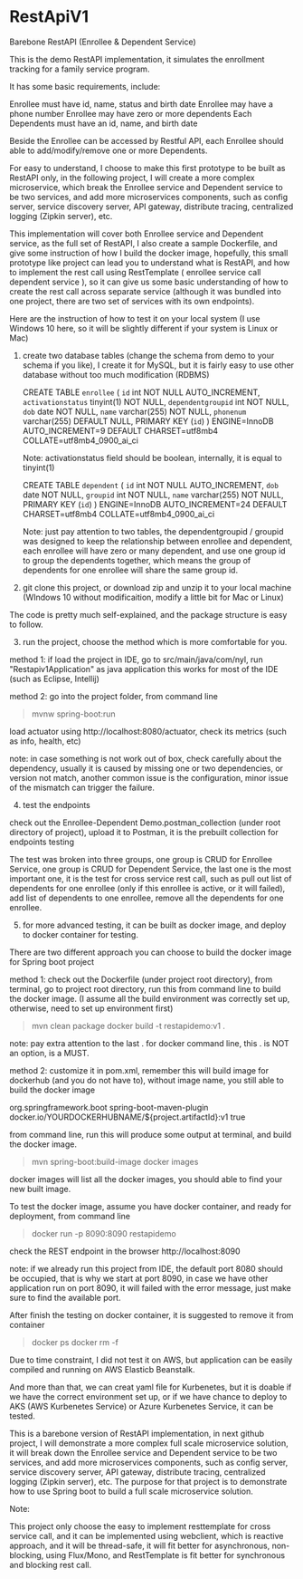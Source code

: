 # RestApiV1
 Barebone RestAPI (Enrollee & Dependent Service)

This is the demo RestAPI implementation, it simulates the enrollment tracking for a family service program.

It has some basic requirements, include:

Enrollee must have id, name, status and birth date
Enrollee may have a phone number
Enrollee may have zero or more dependents
Each Dependents must have an id, name, and birth date

Beside the Enrollee can be accessed by Restful API, each Enrollee should able to add/modify/remove one or more Dependents.

For easy to understand, I choose to make this first prototype to be built as RestAPI only, in the following
project, I will create a more complex microservice, which break the Enrollee service and Dependent service 
to be two services, and add more microservices components, such as config server, service discovery server,
API gateway, distribute tracing, centralized logging (Zipkin server), etc.

This implementation will cover both Enrollee service and Dependent service, as the full set of RestAPI, I also 
create a sample Dockerfile, and give some instruction of how I build the docker image, hopefully, this small 
prototype like project can lead you to understand what is RestAPI, and how to implement the rest call using 
RestTemplate ( enrollee service call dependent service ), so it can give us some basic understanding of how 
to create the rest call across separate service (although it was bundled into one project, there are two set 
of services with its own endpoints).

Here are the instruction of how to test it on your local system (I use Windows 10 here, so it will be slightly different if
your system is Linux or Mac)

1. create two database tables (change the schema from demo to your schema if you like), I create it for
   MySQL, but it is fairly easy to use other database without too much modification (RDBMS)
   
   CREATE TABLE `enrollee` (
   `id` int NOT NULL AUTO_INCREMENT,
   `activationstatus` tinyint(1) NOT NULL,
   `dependentgroupid` int NOT NULL,
   `dob` date NOT NULL,
   `name` varchar(255) NOT NULL,
   `phonenum` varchar(255) DEFAULT NULL,
   PRIMARY KEY (`id`)
   ) ENGINE=InnoDB AUTO_INCREMENT=9 DEFAULT CHARSET=utf8mb4 COLLATE=utf8mb4_0900_ai_ci
   
   Note: activationstatus field should be boolean, internally, it is equal to tinyint(1)

   CREATE TABLE `dependent` (
   `id` int NOT NULL AUTO_INCREMENT,
   `dob` date NOT NULL,
   `groupid` int NOT NULL,
   `name` varchar(255) NOT NULL,
   PRIMARY KEY (`id`)
   ) ENGINE=InnoDB AUTO_INCREMENT=24 DEFAULT CHARSET=utf8mb4 COLLATE=utf8mb4_0900_ai_ci
   
   Note: just pay attention to two tables, the dependentgroupid / groupid was designed to keep the relationship
between enrollee and dependent, each enrollee will have zero or many dependent, and use one group id to group 
   the dependents together, which means the group of dependents for one enrollee will share the same group id.
   
2. git clone this project, or download zip and unzip it to your local machine (WIndows 10 without modificaition, 
   modify a little bit for Mac or Linux)
   
The code is pretty much self-explained, and the package structure is easy to follow.

3. run the project, choose the method which is more comfortable for you.

method 1:
if load the project in IDE, go to src/main/java/com/nyl, run "Restapiv1Application" as java application 
   this works for most of the IDE (such as Eclipse, Intellij)

method 2: 
go into the project folder, from command line
  > mvnw spring-boot:run

load actuator using http://localhost:8080/actuator, check its metrics (such as info, health, etc)

note: in case something is not work out of box, check carefully about the dependency, usually it is caused by missing
one or two dependencies, or version not match, another common issue is the configuration, minor issue of the mismatch 
can trigger the failure.

4. test the endpoints

check out the Enrollee-Dependent Demo.postman_collection (under root directory of project), upload it 
to Postman, it is the prebuilt collection for endpoints testing
   
The test was broken into three groups, one group is CRUD for Enrollee Service, one group is CRUD for Dependent Service,
the last one is the most important one, it is the test for cross service rest call, such as pull out list of dependents
for one enrollee (only if this enrollee is active, or it will failed), add list of dependents to one enrollee,
remove all the dependents for one enrollee.

5. for more advanced testing, it can be built as docker image, and deploy to docker container for testing.

There are two different approach you can choose to build the docker image for Spring boot project

method 1:
check out the Dockerfile (under project root directory), from terminal, go to project root directory, 
run this from command line to build the docker image. 
(I assume all the build environment was correctly set up, otherwise, need to set up environment first)

  > mvn clean package
  > docker build -t restapidemo:v1 .

note: pay extra attention to the last . for docker command line, this . is NOT an option, is a MUST.

method 2:
customize it in pom.xml, remember this will build image for dockerhub (and you do not have to), without image name,
you still able to build the docker image

<plugin>
    <groupId>org.springframework.boot</groupId>
    <artifactId>spring-boot-maven-plugin</artifactId>
    <configuration>
    <image>
         <name>docker.io/YOURDOCKERHUBNAME/${project.artifactId}:v1</name>
    </image>
    </configuration>
    <configuration>
		<layers>
		   <enabled>true</enabled>
		</layers>
    </configuration>
</plugin>

from command line, run this will produce some output at terminal, and build the docker image. 
   > mvn spring-boot:build-image
   > docker images

docker images will list all the docker images, you should able to find your new built image.

To test the docker image, assume you have docker container, and ready for deployment, from command line

  > docker run -p 8090:8090 restapidemo

check the REST endpoint in the browser http://localhost:8090

note: if we already run this project from IDE, the default port 8080 should be occupied, that is why we start at port 8090,
in case we have other application run on port 8090, it will failed with the error message, just make sure to find the available port.

After finish the testing on docker container, it is suggested to remove it from container

   > docker ps
   > docker rm -f <container-id>
   
Due to time constraint, I did not test it on AWS, but application can be easily compiled and running on AWS Elasticb Beanstalk.

And more than that, we can creat yaml file for Kurbenetes, but it is doable if we have the correct environment set up,
or if we have chance to deploy to AKS (AWS Kurbenetes Service) or Azure Kurbenetes Service, it can be tested.

This is a barebone version of RestAPI implementation, in next github project, I will demonstrate a more complex 
full scale microservice solution, it will break down the Enrollee service and Dependent service
to be two services, and add more microservices components, such as config server, service discovery server,
API gateway, distribute tracing, centralized logging (Zipkin server), etc. The purpose for that project is to 
demonstrate how to use Spring boot to build a full scale microservice solution. 

Note:

This project only choose the easy to implement resttemplate for cross service call, and it can be implemented using 
webclient, which is reactive approach, and it will be thread-safe, it will fit better for asynchronous, non-blocking, 
using Flux/Mono, and RestTemplate is fit better for synchronous and blocking rest call.





